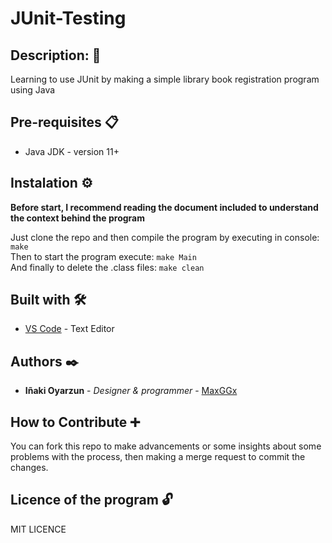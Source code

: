 # JUnit-Testing

## Description: 📜
Learning to use JUnit by making a simple library book registration program using Java

## Pre-requisites 📋

- Java JDK - version 11+

## Instalation ⚙️

**Before start, I recommend reading the document included to understand the context behind the program**

Just clone the repo and then compile the program by executing in console:
  `make`<br>
Then to start the program execute:
  `make Main`<br>
And finally to delete the .class files:
  `make clean`<br>

## Built with 🛠️

* [VS Code](https://code.visualstudio.com/) - Text Editor

## Authors ✒️

* **Iñaki Oyarzun** - *Designer & programmer* - [MaxGGx](https://github.com/MaxGGx)

## How to Contribute ➕

You can fork this repo to make advancements or some insights about some problems with the process, then making a merge request to commit the changes.

## Licence of the program 🔓

MIT LICENCE
